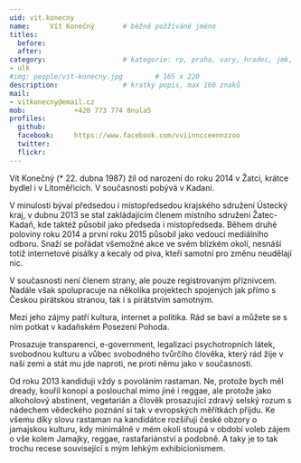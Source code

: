 ```yaml
---
uid: vit.konecny
name:     Vít Konečný	  	# běžně požžíváné jméno
titles:
  before: 
  after:
category:                 	# kategorie: rp, praha, vary, hradec, jmk, senat
- ulk	
#img: people/vit-konecny.jpg 		# 165 x 220
description: 	          	# kratký popis, max 160 znaků
mail:
- vitkonecny@email.cz
mob:			+420 773 774 8nula5		  
profiles:
  github:       
  facebook:     https://www.facebook.com/vviinncceennzzoo
  twitter: 		  
  flickr:		  
---
```


 Vít Konečný (* 22. dubna 1987) žil od narození do roku 2014 v Žatci, krátce bydlel i v Litoměřicích. V současnosti pobývá v Kadani.

V minulosti býval předsedou i místopředsedou krajského sdružení Ústecký kraj, v dubnu 2013 se stal zakládajícím členem místního sdružení Žatec-Kadaň, kde taktéž působil jako předseda i místopředseda. Během druhé poloviny roku 2014 a první roku 2015 působil jako vedoucí mediálního odboru. Snaží se pořádat všemožné akce ve svém blízkém okolí, nesnáší totiž internetové pisálky a kecaly od piva, kteří samotní pro změnu neudělají nic.

V současnosti není členem strany, ale pouze registrovaným příznivcem. Nadále však spolupracuje na několika projektech spojených jak přímo s Českou pirátskou stranou, tak i s pirátstvím samotným.

Mezi jeho zájmy patří kultura, internet a politika. Rád se baví a můžete se s ním potkat v kadaňském Posezení Pohoda.

Prosazuje transparenci, e-government, legalizaci psychotropních látek, svobodnou kulturu a vůbec svobodného tvůrčího člověka, který rád žije v naší zemi a stát mu jde naproti, ne proti němu jako v současnosti.

Od roku 2013 kandiduji vždy s povoláním rastaman. Ne, protože bych měl dready, kouřil konopí a poslouchal mimo jiné i reggae, ale protože jako alkoholový abstinent, vegetarián a člověk prosazující zdravý selský rozum s nádechem vědeckého poznání si tak v evropských měřítkách přijdu. Ke všemu díky slovu rastaman na kandidátce rozšiřuji české obzory o jamajskou kulturu, kdy minimálně v mém okolí stoupá v období voleb zájem o vše kolem Jamajky, reggae, rastafariánství a podobně. A taky je to tak trochu recese související s mým lehkým exhibicionismem. 
